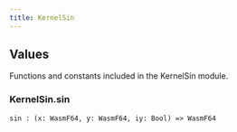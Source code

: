 ```yaml
---
title: KernelSin
---
```


## Values

Functions and constants included in the KernelSin module.

### KernelSin.**sin**

```grain
sin : (x: WasmF64, y: WasmF64, iy: Bool) => WasmF64
```

